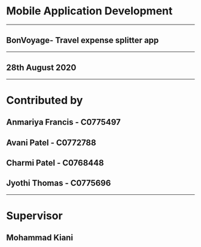 #                             Mobile Application Development
___________________________________________________________________________
##                        BonVoyage- Travel expense splitter app
___________________________________________________________________________
##                                    28th August 2020
___________________________________________________________________________
#                                    Contributed by
##                                Anmariya Francis - C0775497 
##                                  Avani Patel - C0772788
##                                  Charmi Patel - C0768448
##                                  Jyothi Thomas - C0775696
______________________________________________________________________________
#                                         Supervisor
##                                       Mohammad Kiani
